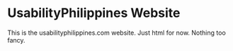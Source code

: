 UsabilityPhilippines Website
============================
This is the usabilityphilippines.com website. Just html for now. Nothing too fancy.
